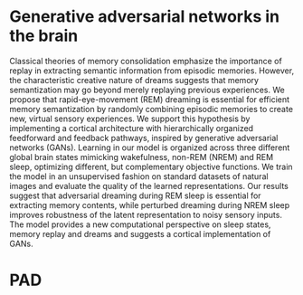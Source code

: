 # Generative adversarial networks in the brain


Classical theories of memory consolidation emphasize the importance of replay in extracting semantic information from episodic memories. However, the characteristic creative nature of dreams suggests that memory semantization may go beyond merely replaying previous experiences. We propose that rapid-eye-movement (REM) dreaming is essential for efficient memory semantization by randomly combining episodic memories to create new, virtual sensory experiences. We support this hypothesis by implementing a cortical architecture with hierarchically organized feedforward and feedback pathways, inspired by generative adversarial networks (GANs). Learning in our model is organized across three different global brain states mimicking wakefulness, non-REM (NREM) and REM sleep, optimizing different, but complementary objective functions. We train the model in an unsupervised fashion on standard datasets of natural images and evaluate the quality of the learned representations. Our results suggest that adversarial dreaming during REM sleep is essential for extracting memory contents, while perturbed dreaming during NREM sleep improves robustness of the latent representation to noisy sensory inputs. The model provides a new computational perspective on sleep states, memory replay and dreams and suggests a cortical implementation of GANs.
# PAD
